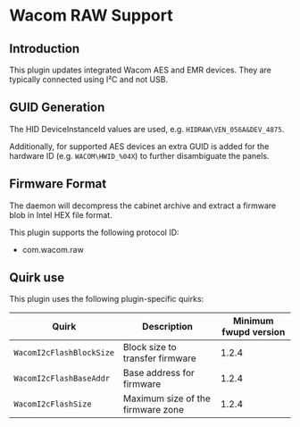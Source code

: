 Wacom RAW Support
=================

Introduction
------------

This plugin updates integrated Wacom AES and EMR devices. They are typically
connected using I²C and not USB.

GUID Generation
---------------

The HID DeviceInstanceId values are used, e.g. `HIDRAW\VEN_056A&DEV_4875`.

Additionally, for supported AES devices an extra GUID is added for the hardware
ID (e.g. `WACOM\HWID_%04X`) to further disambiguate the panels.

Firmware Format
---------------

The daemon will decompress the cabinet archive and extract a firmware blob in
Intel HEX file format.

This plugin supports the following protocol ID:

 * com.wacom.raw

Quirk use
---------
This plugin uses the following plugin-specific quirks:

| Quirk                   | Description                         | Minimum fwupd version |
|-------------------------|-------------------------------------|-----------------------|
| `WacomI2cFlashBlockSize`| Block size to transfer firmware     | 1.2.4                 |
| `WacomI2cFlashBaseAddr` | Base address for firmware           | 1.2.4                 |
| `WacomI2cFlashSize`     | Maximum size of the firmware zone   | 1.2.4                 |
